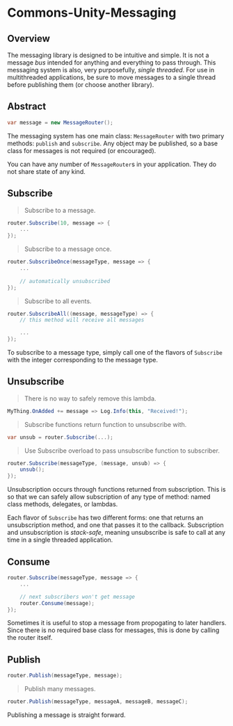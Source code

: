 # Commons-Unity-Messaging

## Overview

The messaging library is designed to be intuitive and simple. It is not a message _bus_ intended for anything and everything to pass through. This messaging system is also, very purposefully, _single threaded_. For use in multithreaded applications, be sure to move messages to a single thread before publishing them (or choose another library).

## Abstract

```csharp
var message = new MessageRouter();
```

The messaging system has one main class: `MessageRouter` with two primary methods: `publish` and `subscribe`. Any object may be published, so a base class for messages is not required (or encouraged).

You can have any number of `MessageRouter`s in your application. They do not share state of any kind.

## Subscribe

> Subscribe to a message.

```csharp
router.Subscribe(10, message => {
	...
});
```

> Subscribe to a message once.

```csharp
router.SubscribeOnce(messageType, message => {
	...
	
	// automatically unsubscribed
});
```

> Subscribe to all events.

```csharp
router.SubscribeAll((message, messageType) => {
	// this method will receive all messages

	...
});
```

To subscribe to a message type, simply call one of the flavors of `Subscribe` with the integer corresponding to the message type.

## Unsubscribe

> There is no way to safely remove this lambda.

```csharp
MyThing.OnAdded += message => Log.Info(this, "Received!");
```

> Subscribe functions return function to unsubscribe with.

```csharp
var unsub = router.Subscribe(...);
```

> Use Subscribe overload to pass unsubscribe function to subscriber.

```csharp
router.Subscribe(messageType, (message, unsub) => {
	unsub();
});
```

Unsubscription occurs through functions returned from subscription. This is so that we can safely allow subscription of any type of method: named class methods, delegates, or lambdas.

Each flavor of `Subscribe` has two different forms: one that returns an unsubscription method, and one that passes it to the callback. Subscription and unsubscription is _stack-safe_, meaning unsubscribe is safe to call at any time in a single threaded application.

## Consume

```csharp
router.Subscribe(messageType, message => {
	...

	// next subscribers won't get message 
	router.Consume(message);
});
```

Sometimes it is useful to stop a message from propogating to later handlers. Since there is no required base class for messages, this is done by calling the router itself.

## Publish

```csharp
router.Publish(messageType, message);
```

> Publish many messages.

```csharp
router.Publish(messageType, messageA, messageB, messageC);
```

Publishing a message is straight forward.